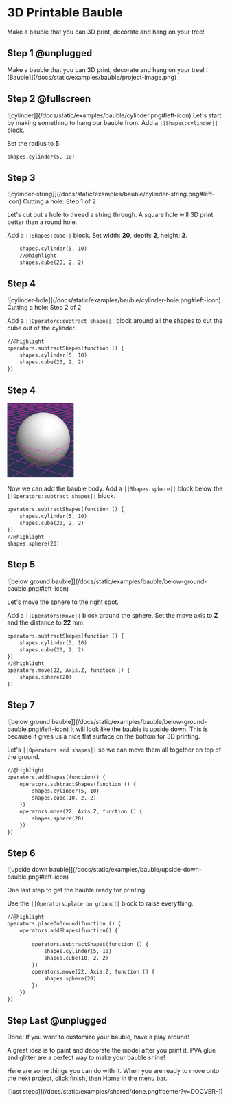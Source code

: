 # 3D Printable Bauble 

Make a bauble that you can 3D print, decorate and hang on your tree!

## Step 1 @unplugged
Make a bauble that you can 3D print, decorate and hang on your tree!
![Bauble]](/docs/static/examples/bauble/project-image.png)


## Step 2 @fullscreen
![cylinder]](/docs/static/examples/bauble/cylinder.png#left-icon)
Let's start by making something to hang our bauble from. Add a ``||Shapes:cylinder||`` block. 

Set the radius to **5**.

```blocks
shapes.cylinder(5, 10)
```

## Step 3
![cylinder-string]](/docs/static/examples/bauble/cylinder-string.png#left-icon)
Cutting a hole: Step 1 of 2

Let's cut out a hole to thread a string through. A square hole will 3D print better than a round hole.  

Add a ``||Shapes:cube||`` block. Set width: **20**, depth: **2**, height: **2**.


```blocks
    shapes.cylinder(5, 10)
    //@highlight
    shapes.cube(20, 2, 2)
```


## Step 4
![cylinder-hole]](/docs/static/examples/bauble/cylinder-hole.png#left-icon)
Cutting a hole: Step 2 of 2

Add a ``||Operators:subtract shapes||`` block around all the shapes to cut the cube out of the cylinder.


```blocks
//@highlight
operators.subtractShapes(function () {
    shapes.cylinder(5, 10)
    shapes.cube(20, 2, 2)
})
```

## Step 4
![sphere](/docs/static/examples/bauble/add-sphere.png#left-icon)

Now we can add the bauble body. Add a ``||Shapes:sphere||`` block below the ``||Operators:subtract shapes||`` block.

```blocks
operators.subtractShapes(function () {
    shapes.cylinder(5, 10)
    shapes.cube(20, 2, 2)
})
//@highlight
shapes.sphere(20)
```

## Step 5
![below ground bauble]](/docs/static/examples/bauble/below-ground-bauble.png#left-icon)

Let's move the sphere to the right spot. 

Add a ``||Operators:move||`` block around the sphere. Set the move axis to **Z** and the distance to **22** mm.



```blocks
operators.subtractShapes(function () {
    shapes.cylinder(5, 10)
    shapes.cube(20, 2, 2)
})
//@highlight
operators.move(22, Axis.Z, function () {
    shapes.sphere(20)
})
```
## Step 7
![below ground bauble]](/docs/static/examples/bauble/below-ground-bauble.png#left-icon)
It will look like the bauble is upside down. This is because it gives us a nice flat surface on the bottom for 3D printing. 

Let's ``||Operators:add shapes||`` so we can move them all together on top of the ground.


```blocks
//@highlight
operators.addShapes(function() {
    operators.subtractShapes(function () {
        shapes.cylinder(5, 10)
        shapes.cube(10, 2, 2)
    })
    operators.move(22, Axis.Z, function () {
        shapes.sphere(20)
    })
})

```


## Step 6
![upside down bauble]](/docs/static/examples/bauble/upside-down-bauble.png#left-icon)

One last step to get the bauble ready for printing. 

Use the ``||Operators:place on ground||`` block to raise everything. 

```blocks
//@highlight
operators.placeOnGround(function () {
    operators.addShapes(function() {

        operators.subtractShapes(function () {
            shapes.cylinder(5, 10)
            shapes.cube(10, 2, 2)
        })
        operators.move(22, Axis.Z, function () {
            shapes.sphere(20)
        })
    })
})
```

## Step Last @unplugged

Done! If you want to customize your bauble, have a play around!

A great idea is to paint and decorate the model after you print it. PVA glue and glitter are a perfect way to make your bauble shine!

Here are some things you can do with it.  When you are ready to move onto the next project, click finish, then Home in the menu bar.

![last steps]](/docs/static/examples/shared/done.png#center?v=DOCVER-1)
